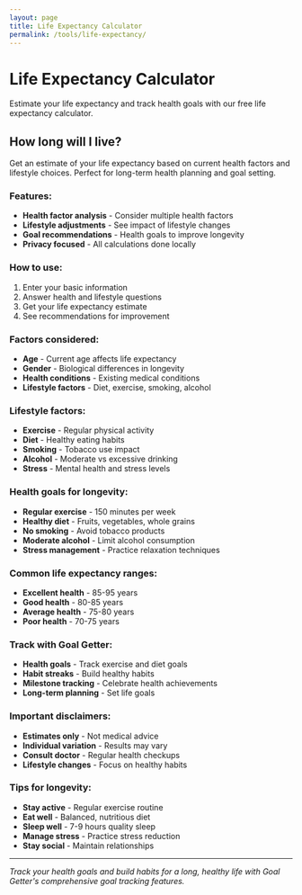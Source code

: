 ```yaml
---
layout: page
title: Life Expectancy Calculator
permalink: /tools/life-expectancy/
---
```


# Life Expectancy Calculator

Estimate your life expectancy and track health goals with our free life expectancy calculator.

## How long will I live?

Get an estimate of your life expectancy based on current health factors and lifestyle choices. Perfect for long-term health planning and goal setting.

### Features:
- **Health factor analysis** - Consider multiple health factors
- **Lifestyle adjustments** - See impact of lifestyle changes
- **Goal recommendations** - Health goals to improve longevity
- **Privacy focused** - All calculations done locally

### How to use:
1. Enter your basic information
2. Answer health and lifestyle questions
3. Get your life expectancy estimate
4. See recommendations for improvement

### Factors considered:
- **Age** - Current age affects life expectancy
- **Gender** - Biological differences in longevity
- **Health conditions** - Existing medical conditions
- **Lifestyle factors** - Diet, exercise, smoking, alcohol

### Lifestyle factors:
- **Exercise** - Regular physical activity
- **Diet** - Healthy eating habits
- **Smoking** - Tobacco use impact
- **Alcohol** - Moderate vs excessive drinking
- **Stress** - Mental health and stress levels

### Health goals for longevity:
- **Regular exercise** - 150 minutes per week
- **Healthy diet** - Fruits, vegetables, whole grains
- **No smoking** - Avoid tobacco products
- **Moderate alcohol** - Limit alcohol consumption
- **Stress management** - Practice relaxation techniques

### Common life expectancy ranges:
- **Excellent health** - 85-95 years
- **Good health** - 80-85 years
- **Average health** - 75-80 years
- **Poor health** - 70-75 years

### Track with Goal Getter:
- **Health goals** - Track exercise and diet goals
- **Habit streaks** - Build healthy habits
- **Milestone tracking** - Celebrate health achievements
- **Long-term planning** - Set life goals

### Important disclaimers:
- **Estimates only** - Not medical advice
- **Individual variation** - Results may vary
- **Consult doctor** - Regular health checkups
- **Lifestyle changes** - Focus on healthy habits

### Tips for longevity:
- **Stay active** - Regular exercise routine
- **Eat well** - Balanced, nutritious diet
- **Sleep well** - 7-9 hours quality sleep
- **Manage stress** - Practice stress reduction
- **Stay social** - Maintain relationships

---

*Track your health goals and build habits for a long, healthy life with Goal Getter's comprehensive goal tracking features.*
